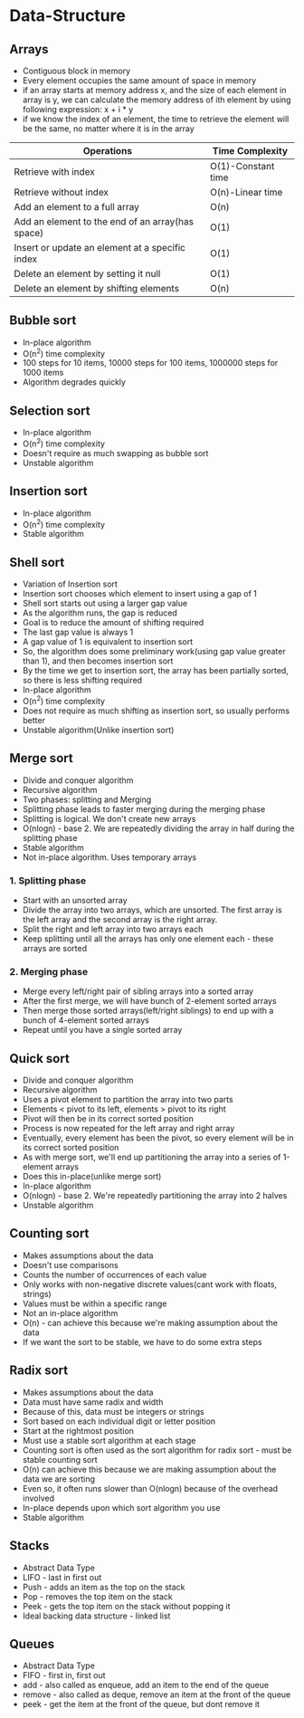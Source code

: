 # Data-Structure
## Arrays
* Contiguous block in memory
* Every element occupies the same amount of space in memory
* if an array starts at memory address x, and the size of each element in array is y, we can calculate the memory address of ith element by using following expression: x + i * y
* if we know the index of an element, the time to retrieve the element will be the same, no matter where it is in the array

| Operations                                       | Time Complexity    |
|--------------------------------------------------|--------------------|
| Retrieve with index                              | O(1)-Constant time |
| Retrieve without index                           | O(n)-Linear time   |
| Add an element to a full array                   | O(n)               |
| Add an element to the end of an array(has space) | O(1)               |
| Insert or update an element at a specific index  | O(1)               |
| Delete an element by setting it null             | O(1)               |
| Delete an element by shifting elements           | O(n)               |

## Bubble sort
* In-place algorithm
* O(n<sup>2</sup>) time complexity
* 100 steps for 10 items, 10000 steps for 100 items, 1000000 steps for 1000 items
* Algorithm degrades quickly

## Selection sort
* In-place algorithm
* O(n<sup>2</sup>) time complexity
* Doesn't require as much swapping as bubble sort
* Unstable algorithm

## Insertion sort
* In-place algorithm
* O(n<sup>2</sup>) time complexity
* Stable algorithm

## Shell sort
* Variation of Insertion sort
* Insertion sort chooses which element to insert using a gap of 1
* Shell sort starts out using a larger gap value
* As the algorithm runs, the gap is reduced
* Goal is to reduce the amount of shifting required
* The last gap value is always 1
* A gap value of 1 is equivalent to insertion sort
* So, the algorithm does some preliminary work(using gap value greater than 1), and then becomes insertion sort
* By the time we get to insertion sort, the array has been partially sorted, so there is less shifting required
* In-place algorithm
* O(n<sup>2</sup>) time complexity
* Does not require as much shifting as insertion sort, so usually performs better
* Unstable algorithm(Unlike insertion sort)

## Merge sort
* Divide and conquer algorithm
* Recursive algorithm
* Two phases: splitting and Merging
* Splitting phase leads to faster merging during the merging phase
* Splitting is logical. We don't create new arrays
* O(nlogn) - base 2. We are repeatedly dividing the array in half during the splitting phase
* Stable algorithm
* Not in-place algorithm. Uses temporary arrays

### 1. Splitting phase
* Start with an unsorted array
* Divide the array into two arrays, which are unsorted. The first array is the left array and the second array is the right array.
* Split the right and left array into two arrays each
* Keep splitting until all the arrays has only one element each - these arrays are sorted

### 2. Merging phase
* Merge every left/right pair of sibling arrays into a sorted array
* After the first merge, we will have bunch of 2-element sorted arrays
* Then merge those sorted arrays(left/right siblings) to end up with a bunch of 4-element sorted arrays
* Repeat until you have a single sorted array

## Quick sort
* Divide and conquer algorithm
* Recursive algorithm
* Uses a pivot element to partition the array into two parts
* Elements < pivot to its left, elements > pivot to its right
* Pivot will then be in its correct sorted position
* Process is now repeated for the left array and right array
* Eventually, every element has been the pivot, so every element will be in its correct sorted position
* As with merge sort, we'll end up partitioning the array into a series of 1-element arrays
* Does this in-place(unlike merge sort)
* In-place algorithm
* O(nlogn) - base 2. We're repeatedly partitioning the array into 2 halves
* Unstable algorithm

## Counting sort
* Makes assumptions about the data
* Doesn't use comparisons
* Counts the number of occurrences of each value
* Only works with non-negative discrete values(cant work with floats, strings)
* Values must be within a specific range
* Not an in-place algorithm
* O(n) - can achieve this because we're making assumption about the data
* If we want the sort to be stable, we have to do some extra steps

## Radix sort
* Makes assumptions about the data
* Data must have same radix and width
* Because of this, data must be integers or strings
* Sort based on each individual digit or letter position
* Start at the rightmost position
* Must use a stable sort algorithm at each stage
* Counting sort is often used as the sort algorithm for radix sort - must be stable counting sort
* O(n) can achieve this because we are making assumption about the data we are sorting
* Even so, it often runs slower than O(nlogn) because of the overhead involved
* In-place depends upon which sort algorithm you use
* Stable algorithm

## Stacks
* Abstract Data Type
* LIFO - last in first out
* Push - adds an item as the top on the stack
* Pop - removes the top item on the stack
* Peek - gets the top item on the stack without popping it
* Ideal backing data structure - linked list

## Queues
* Abstract Data Type
* FIFO - first in, first out
* add - also called as enqueue, add an item to the end of the queue
* remove - also called as deque, remove an item at the front of the queue
* peek - get the item at the front of the queue, but dont remove it